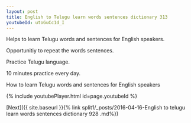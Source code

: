 ```yaml
---
layout: post
title: English to Telugu learn words sentences dictionary 313 
youtubeId: utoGuCc1d_I
---
```

 
 
Helps to learn Telugu words and sentences for English speakers.

Opportunitiy to repeat the words sentences. 

Practice Telugu language. 
 
10 minutes practice every day. 
 
How to learn Telugu words and sentences for English speakers 
 
{% include youtubePlayer.html id=page.youtubeId %}
 
 
[Next]({{ site.baseurl }}{% link  split1/_posts/2016-04-16-English to telugu learn words sentences dictionary 928 .md%})
 
